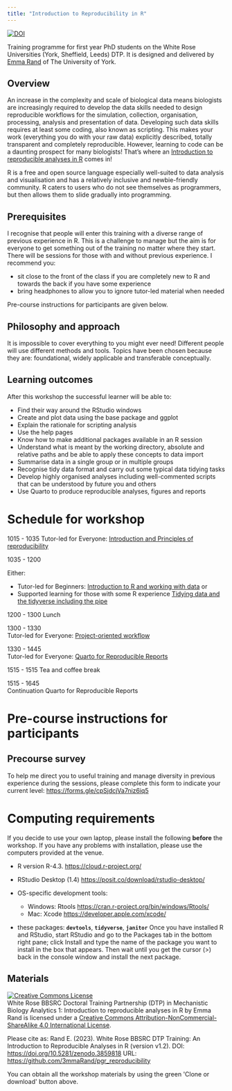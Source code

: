```yaml
---
title: "Introduction to Reproducibility in R"
---
```



[![DOI](https://zenodo.org/badge/DOI/10.5281/zenodo.3859818.svg)](https://doi.org/10.5281/zenodo.3859818)


Training programme for first year PhD students on the White Rose Universities (York, Sheffield, Leeds) DTP. It is designed and delivered by [Emma Rand](https://www.york.ac.uk/biology/our-staff/emma-rand/) of The University of York.

## Overview

An increase in the complexity and scale of biological data means biologists are increasingly required to develop the data skills needed to design reproducible workflows for the simulation, collection, organisation, processing, analysis and presentation of data. Developing such data skills requires at least some coding, also known as scripting. This makes your work (everything you do with your raw data) explicitly described, totally transparent and completely reproducible. However, learning to code can be a daunting prospect for many biologists! That’s where an [Introduction to reproducible analyses in R](https://github.com/3mmaRand/pgr_reproducibility) comes in!

R is a free and open source language especially well-suited to data analysis and visualisation and has a relatively inclusive and newbie-friendly community. R caters to users who do not see themselves as programmers, but then allows them to slide gradually into programming.


## Prerequisites

I recognise that people will enter this training with a diverse range of previous experience in R. This is a challenge to manage but the aim is for everyone to get something out of the training no matter where they start. 
There will be sessions for those with and without previous experience. I recommend you:

-   sit close to the front of the class if you are completely new to R and towards the back if you have some experience 
-   bring headphones to allow you to ignore tutor-led material when needed

Pre-course instructions for participants are given below.

## Philosophy and approach

It is impossible to cover everything to you might ever need! Different people will use different methods and tools. Topics have been chosen because they are: foundational, widely applicable and transferable conceptually.


## Learning outcomes

After this workshop the successful learner will be able to:

-   Find their way around the RStudio windows
-   Create and plot data using the base package and ggplot
-   Explain the rationale for scripting analysis
-   Use the help pages
-   Know how to make additional packages available in an R session
-   Understand what is meant by the working directory, absolute and relative paths and be able to apply these concepts to data import
-   Summarise data in a single group or in multiple groups
-   Recognise tidy data format and carry out some typical data tidying tasks
-   Develop highly organised analyses including well-commented scripts that can be understood by future you and others
-   Use Quarto to produce reproducible analyses, figures and reports


# Schedule for workshop


1015 - 1035
Tutor-led for Everyone: [Introduction and Principles of reproducibility](https://3mmarand.github.io/pgr_reproducibility/slides/01_intro_and_principles_of_repro.html)

1035 - 1200

Either: 

-   Tutor-led for Beginners:  [Introduction to R and working with data](https://3mmarand.github.io/pgr_reproducibility/slides/02_intro_to_r_and_working_with_data.html)
or
-   Supported learning for those with some R experience [Tidying data and the tidyverse including the pipe](https://3mmarand.github.io/pgr_reproducibility/slides/04_tidying_data_and_the_tidyverse.html)

1200 - 1300 Lunch 

1300 - 1330  
Tutor-led for Everyone: [Project-oriented workflow](https://3mmarand.github.io/pgr_reproducibility/slides/03_rstudio_projects.html)

1330 - 1445  
Tutor-led for Everyone: [Quarto for Reproducible Reports](https://3mmarand.github.io/wr-analytics-1/modules/quarto/slide.html#/title-slide)

1515 - 1515 Tea and coffee break 

1515 - 1645  
Continuation Quarto for Reproducible Reports



# Pre-course instructions for participants

## Precourse survey

To help me direct you to useful training and manage diversity in previous experience during the sessions, please complete this form to indicate your current level: https://forms.gle/cpSjdcjVa7niz6iq5

# Computing requirements

If you decide to use your own laptop, please install the following **before** 
the workshop. If you have any problems with installation, please use the 
computers provided at the venue.


-   R version R-4.3. https://cloud.r-project.org/

-   RStudio Desktop (1.4) https://posit.co/download/rstudio-desktop/

-   OS-specific development tools:
    -   Windows: Rtools https://cran.r-project.org/bin/windows/Rtools/
    -   Mac: Xcode https://developer.apple.com/xcode/

-   these packages: **`devtools`**, **`tidyverse`**, **`janitor`**
    Once you have installed R and RStudio, start RStudio and go to the 
    Packages tab in the bottom right pane; click Install and type the 
    name of the package you want to install in the box that appears. 
    Then wait until you get the cursor (>) back in the console window
    and install the next package.

## Materials

<a rel="license" href="http://creativecommons.org/licenses/by-nc-sa/4.0/"><img alt="Creative Commons License" style="border-width:0" src="https://i.creativecommons.org/l/by-nc-sa/4.0/88x31.png" /></a><br /><span xmlns:dct="http://purl.org/dc/terms/" property="dct:title">White Rose BBSRC Doctoral Training Partnership (DTP) in Mechanistic Biology Analytics 1: Introduction to reproducible analyses in R</span> by <span xmlns:cc="http://creativecommons.org/ns#" property="cc:attributionName">Emma Rand</span> is licensed under a <a rel="license" href="http://creativecommons.org/licenses/by-nc-sa/4.0/">Creative Commons Attribution-NonCommercial-ShareAlike 4.0 International License</a>.

Please cite as:
Rand E. (2023). White Rose BBSRC DTP Training: An Introduction to Reproducible Analyses in R (version v1.2). DOI: https://doi.org/10.5281/zenodo.3859818 URL: https://github.com/3mmaRand/pgr_reproducibility

You can obtain all the workshop materials by using the green 
'Clone or download' button above.







